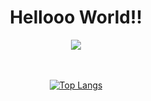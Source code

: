 <h1 align="center">Hellooo World!!</h1>

<div id="header" align="center">
  
  <img src="https://media.tenor.com/FdkbSvSxI9MAAAAM/chilled-lamb-mienar.gif"/>
 

</div>

<div align="center">
   <br/><br/>
 
  [![Top Langs](https://github-readme-stats.vercel.app/api/top-langs/?username=gursimar03&layout=compact&theme=tokyonight)](https://github.com/anuraghazra/github-readme-stats)



<!--
**gursimar03/gursimar03** is a ✨ _special_ ✨ repository because its `README.md` (this file) appears on your GitHub profile.

Here are some ideas to get you started:

- 🔭 I’m currently working on ...
- 🌱 I’m currently learning ...
- 👯 I’m looking to collaborate on ...
- 🤔 I’m looking for help with ...
- 💬 Ask me about ...
- 📫 How to reach me: ...
- 😄 Pronouns: ...
- ⚡ Fun fact: ...
-->
